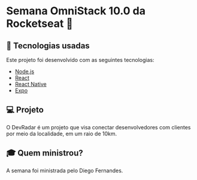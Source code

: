 <h1>Semana OmniStack 10.0 da Rocketseat 🚀</h1>

<h2>🚀 Tecnologias usadas</h2>
Este projeto foi desenvolvido com as seguintes tecnologias:

<ul>
<li><a href="https://nodejs.org/en/" rel="nofollow">Node.js</a></li>
<li><a href="https://reactjs.org" rel="nofollow">React</a></li>
<li><a href="https://facebook.github.io/react-native/" rel="nofollow">React Native</a></li>
<li><a href="https://expo.io/" rel="nofollow">Expo</a></li>
</ul>

<h2>💻 Projeto</h2>
O DevRadar é um projeto que visa conectar desenvolvedores com clientes por meio da localidade, em um raio de 10km.

<h2>🎓 Quem ministrou?</h2>
A semana foi ministrada pelo Diego Fernandes.
